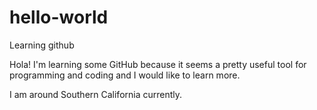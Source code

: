 # hello-world
Learning github

Hola! I'm learning some GitHub because it seems a pretty useful tool for programming and coding and I would like to learn more. 

I am around Southern California currently.
